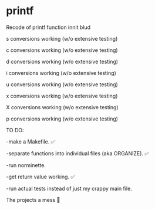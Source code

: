 # printf
Recode of printf function innit blud

s conversions working (w/o extensive testing)

c conversions working (w/o extensive testing)

d conversions working (w/o extensive testing)

i conversions working (w/o extensive testing)

u conversions working (w/o extensive testing)

x conversions working (w/o extensive testing)

X conversions working (w/o extensive testing)

p conversions working (w/o extensive testing)



TO DO:

-make a Makefile. ✅

-separate functions into individual files (aka ORGANIZE). ✅

-run norminette.

-get return value working. ✅

-run actual tests instead of just my crappy main file.

The projects a mess 🥳
